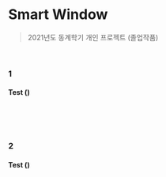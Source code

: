 # Smart Window

> 2021년도 동계학기 개인 프로젝트 (졸업작품)

<br/>

### 1

####  Test ()


```

```

<br/>

<br/>

### 2

####  Test ()


```

```

<br/>

<br/>
